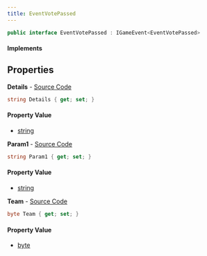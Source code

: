 ```yaml
---
title: EventVotePassed
---
```


```csharp
public interface EventVotePassed : IGameEvent<EventVotePassed>
```

#### Implements

## Properties

**Details** - [Source Code](https://github.com/swiftly-solution/swiftlys2/blob/main/managed/src/SwiftlyS2.Generated/GameEvents/Interfaces/EventVotePassed.cs#L21)

```csharp
string Details { get; set; }
```

#### Property Value

- [string](https://learn.microsoft.com/dotnet/api/system.string)

**Param1** - [Source Code](https://github.com/swiftly-solution/swiftlys2/blob/main/managed/src/SwiftlyS2.Generated/GameEvents/Interfaces/EventVotePassed.cs#L26)

```csharp
string Param1 { get; set; }
```

#### Property Value

- [string](https://learn.microsoft.com/dotnet/api/system.string)

**Team** - [Source Code](https://github.com/swiftly-solution/swiftlys2/blob/main/managed/src/SwiftlyS2.Generated/GameEvents/Interfaces/EventVotePassed.cs#L31)

```csharp
byte Team { get; set; }
```

#### Property Value

- [byte](https://learn.microsoft.com/dotnet/api/system.byte)

